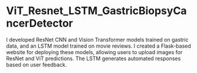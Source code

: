 # ViT_Resnet_LSTM_GastricBiopsyCancerDetector
I developed ResNet CNN and Vision Transformer models trained on gastric data, and an LSTM model trained on movie reviews. I created a Flask-based website for deploying these models, allowing users to upload images for ResNet and ViT predictions. The LSTM generates automated responses based on user feedback.
